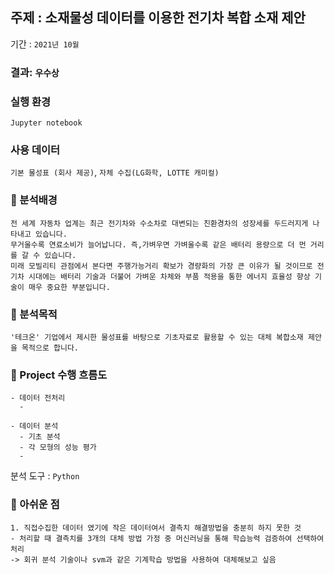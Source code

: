 ## 주제 : 소재물성 데이터를 이용한 전기차 복합 소재 제안
기간 : ```2021년 10월```

### 결과: ```우수상```

### 실행 환경
```Jupyter notebook```

### 사용 데이터 
```기본 물성표 (회사 제공)```, ```자체 수집(LG화학, LOTTE 캐미컬)```

### 📝 분석배경
```
전 세계 자동차 업계는 최근 전기차와 수소차로 대변되는 친환경차의 성장세를 두드러지게 나타내고 있습니다.
무거울수록 연료소비가 늘어납니다. 즉,가벼우면 가벼울수록 같은 배터리 용량으로 더 먼 거리를 갈 수 있습니다. 
미래 모빌리티 관점에서 본다면 주행가능거리 확보가 경량화의 가장 큰 이유가 될 것이므로 전기차 시대에는 배터리 기술과 더불어 가벼운 차체와 부품 적용을 통한 에너지 효율성 향상 기술이 매우 중요한 부분입니다. 
```
### 🚩 분석목적
```
'테크온' 기업에서 제시한 물성표를 바탕으로 기초자료로 활용할 수 있는 대체 복합소재 제안을 목적으로 합니다.
```

### 🏃 Project 수행 흐름도
```
- 데이터 전처리
  - 

- 데이터 분석
  - 기초 분석
  - 각 모형의 성능 평가
  - 
```

분석 도구 : ```Python```


### 👀 아쉬운 점 
```
1. 직접수집한 데이터 였기에 작은 데이터여서 결측치 해결방법을 충분히 하지 못한 것
- 처리할 때 결측치를 3개의 대체 방법 가정 중 머신러닝을 통해 학습능력 검증하여 선택하여 처리
-> 회귀 분석 기술이나 svm과 같은 기계학습 방법을 사용하여 대체해보고 싶음

```

